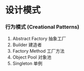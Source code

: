 # 设计模式
### 行为模式 (Creational Patterns)
1. Abstract Factory 抽象工厂
2. Builder 建造者
3. Factory Method 工厂方法
4. Object Pool 对象池
5. Singleton 单例
